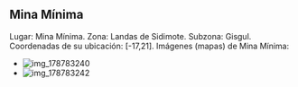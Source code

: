 ## Mina Mínima
Lugar: Mina Mínima.
Zona: Landas de Sidimote.
Subzona: Gisgul.
Coordenadas de su ubicación: [-17,21].
Imágenes (mapas) de Mina Mínima:
- ![img_178783240](https://media.discordapp.net/attachments/1115311447145193482/1115340429362200656/178783240.jpg)
- ![img_178783242](https://media.discordapp.net/attachments/1115311447145193482/1115340430930890792/178783242.jpg)